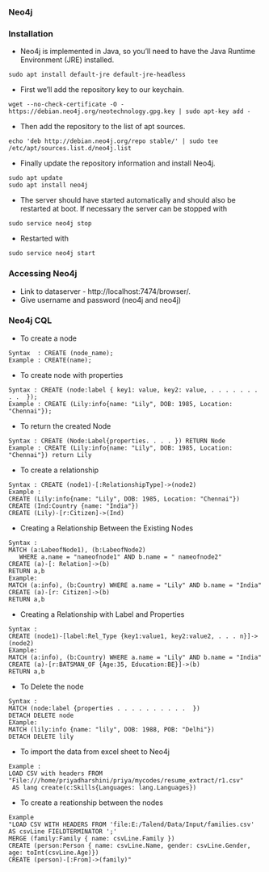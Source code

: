 ###     Neo4j
### Installation
- Neo4j is implemented in Java, so you’ll need to have the Java Runtime Environment (JRE) installed. 
```
sudo apt install default-jre default-jre-headless 
```
- First we’ll add the repository key to our keychain.
```
wget --no-check-certificate -O - https://debian.neo4j.org/neotechnology.gpg.key | sudo apt-key add -
```
- Then add the repository to the list of apt sources.
```
echo 'deb http://debian.neo4j.org/repo stable/' | sudo tee /etc/apt/sources.list.d/neo4j.list
```
- Finally update the repository information and install Neo4j.
```
sudo apt update
sudo apt install neo4j
```
- The server should have started automatically and should also be restarted at boot. If necessary the server can be stopped with
```
sudo service neo4j stop
```
- Restarted with
```
sudo service neo4j start
```
### Accessing Neo4j
- Link to dataserver - http://localhost:7474/browser/.
- Give username and password (neo4j and neo4j)
### Neo4j CQL 
- To create a node
```
Syntax  : CREATE (node_name); 
Example : CREATE(name);
```
- To create node with properties
```
Syntax : CREATE (node:label { key1: value, key2: value, . . . . . . . . .  });
Example : CREATE (Lily:info{name: "Lily", DOB: 1985, Location: "Chennai"});
```
- To return the created Node
```
Syntax : CREATE (Node:Label{properties. . . . }) RETURN Node 
Example : CREATE (Lily:info{name: "Lily", DOB: 1985, Location: "Chennai"}) return Lily
```
- To create a relationship
```
Syntax : CREATE (node1)-[:RelationshipType]->(node2) 
Example : 
CREATE (Lily:info{name: "Lily", DOB: 1985, Location: "Chennai"})
CREATE (Ind:Country {name: "India"})
CREATE (Lily)-[r:Citizen]->(Ind) 
```
- Creating a Relationship Between the Existing Nodes
```
Syntax :
MATCH (a:LabeofNode1), (b:LabeofNode2) 
   WHERE a.name = "nameofnode1" AND b.name = " nameofnode2" 
CREATE (a)-[: Relation]->(b) 
RETURN a,b 
Example:
MATCH (a:info), (b:Country) WHERE a.name = "Lily" AND b.name = "India" 
CREATE (a)-[r: Citizen]->(b) 
RETURN a,b 
```
- Creating a Relationship with Label and Properties
```
Syntax :
CREATE (node1)-[label:Rel_Type {key1:value1, key2:value2, . . . n}]-> (node2) 
EXample:
MATCH (a:info), (b:Country) WHERE a.name = "Lily" AND b.name = "India" 
CREATE (a)-[r:BATSMAN_OF {Age:35, Education:BE}]->(b)  
RETURN a,b 
```
- To Delete the node
```
Syntax :
MATCH (node:label {properties . . . . . . . . . .  }) 
DETACH DELETE node
EXample:
MATCH (lily:info {name: "lily", DOB: 1988, POB: "Delhi"}) 
DETACH DELETE lily
```

-  To import the data from excel sheet to Neo4j
```
Example :
LOAD CSV with headers FROM "File:///home/priyadharshini/priya/mycodes/resume_extract/r1.csv"
 AS lang create(c:Skills{Languages: lang.Languages})
 ```
 - To create a reationship between the nodes
 ```
 Example
 "LOAD CSV WITH HEADERS FROM 'file:E:/Talend/Data/Input/families.csv' AS csvLine FIELDTERMINATOR ';' 
MERGE (family:Family { name: csvLine.Family })
CREATE (person:Person { name: csvLine.Name, gender: csvLine.Gender, age: toInt(csvLine.Age)})
CREATE (person)-[:From]->(family)"
```





